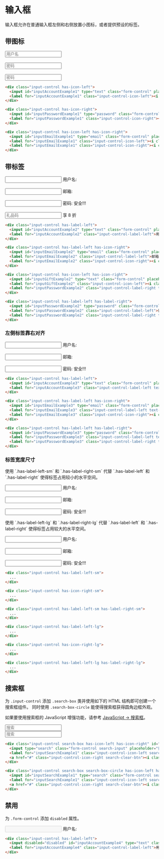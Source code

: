 # 输入框

输入框允许在普通输入框左侧和右侧放置小图标，或者提供预设的标签。

## 带图标

<div class="example">
  <div class="row">
    <div class="col-md-6">
      <div class="input-control has-icon-left">
        <input id="inputAccountExample1" type="text" class="form-control" placeholder="用户名">
        <label for="inputAccountExample1" class="input-control-icon-left"><i class="icon icon-user "></i></label>
      </div>
      <br />
      <div class="input-control has-icon-left has-icon-right">
        <input id="inputEmailExample1" type="email" class="form-control" placeholder="密码">
        <label for="inputEmailExample1" class="input-control-icon-left"><i class="icon icon-envelope "></i></label>
        <label for="inputEmailExample1" class="input-control-icon-right"><i class="icon icon-check"></i></label>
      </div>
      <br />
      <div class="input-control has-icon-right">
        <input id="inputPasswordExample1" type="password" class="form-control" placeholder="密码">
        <label for="inputPasswordExample1" class="input-control-icon-right"><i class="icon icon-key"></i></label>
      </div>
    </div>
  </div>
</div>

```html
<div class="input-control has-icon-left">
  <input id="inputAccountExample1" type="text" class="form-control" placeholder="用户名">
  <label for="inputAccountExample1" class="input-control-icon-left"><i class="icon icon-user "></i></label>
</div>
```

```html
<div class="input-control has-icon-right">
  <input id="inputPasswordExample1" type="password" class="form-control" placeholder="密码">
  <label for="inputPasswordExample1" class="input-control-icon-right"><i class="icon icon-key"></i></label>
</div>
```

```html
<div class="input-control has-icon-left has-icon-right">
  <input id="inputEmailExample1" type="email" class="form-control" placeholder="密码">
  <label for="inputEmailExample1" class="input-control-icon-left"><i class="icon icon-envelope "></i></label>
  <label for="inputEmailExample1" class="input-control-icon-right"><i class="icon icon-check"></i></label>
</div>
```

## 带标签

<div class="example">
  <div class="row">
    <div class="col-md-6">
      <div class="input-control has-label-left">
        <input id="inputAccountExample2" type="text" class="form-control" placeholder="">
        <label for="inputAccountExample2" class="input-control-label-left">用户名:</label>
      </div>
      <br />
      <div class="input-control has-label-left has-icon-right">
        <input id="inputEmailExample2" type="email" class="form-control" placeholder="">
        <label for="inputEmailExample2" class="input-control-label-left">邮箱:</label>
        <label for="inputEmailExample2" class="input-control-icon-right"><i class="icon icon-check"></i></label>
      </div>
      <br />
      <div class="input-control has-label-left has-label-right">
        <input id="inputPasswordExample2" type="password" class="form-control" placeholder="">
        <label for="inputPasswordExample2" class="input-control-label-left">密码:</label>
        <label for="inputPasswordExample2" class="input-control-label-right text-right text-success">安全!!!</label>
      </div>
      <br />
      <div class="input-control has-icon-left has-icon-right">
        <input id="inputGiftExample2" type="text" class="form-control" placeholder="礼品码">
        <label for="inputGiftExample2" class="input-control-icon-left"><i class="icon icon-gift"></i></label>
        <label for="inputPasswordExample2" class="input-control-label-right text-right text-red">享 8 折</label>
      </div>
    </div>
  </div>
</div>

```html
<div class="input-control has-label-left">
  <input id="inputAccountExample2" type="text" class="form-control" placeholder="">
  <label for="inputAccountExample2" class="input-control-label-left">用户名:</label>
</div>
```

```html
<div class="input-control has-label-left has-icon-right">
  <input id="inputEmailExample2" type="email" class="form-control" placeholder="">
  <label for="inputEmailExample2" class="input-control-label-left">邮箱:</label>
  <label for="inputEmailExample2" class="input-control-icon-right"><i class="icon icon-check"></i></label>
</div>
```

```html
<div class="input-control has-icon-left has-icon-right">
  <input id="inputGiftExample2" type="text" class="form-control" placeholder="礼品码">
  <label for="inputGiftExample2" class="input-control-icon-left"><i class="icon icon-gift"></i></label>
  <label for="inputPasswordExample2" class="input-control-label-right text-right text-red">享 8 折</label>
</div>
```

```html
<div class="input-control has-label-left has-label-right">
  <input id="inputPasswordExample2" type="password" class="form-control" placeholder="">
  <label for="inputPasswordExample2" class="input-control-label-left">密码:</label>
  <label for="inputPasswordExample2" class="input-control-label-right text-right text-success">安全!!!</label>
</div>
```

### 左侧标签靠右对齐

<div class="example">
  <div class="row">
    <div class="col-md-6">
      <div class="input-control has-label-left">
        <input id="inputAccountExample3" type="text" class="form-control" placeholder="">
        <label for="inputAccountExample3" class="input-control-label-left text-right">用户名:</label>
      </div>
      <br />
      <div class="input-control has-label-left has-icon-right">
        <input id="inputEmailExample3" type="email" class="form-control" placeholder="">
        <label for="inputEmailExample3" class="input-control-label-left text-right">邮箱:</label>
        <label for="inputEmailExample3" class="input-control-icon-right"><i class="icon icon-check"></i></label>
      </div>
      <br />
      <div class="input-control has-label-left has-label-right">
        <input id="inputPasswordExample3" type="password" class="form-control" placeholder="">
        <label for="inputPasswordExample3" class="input-control-label-left text-right">密码:</label>
        <label for="inputPasswordExample3" class="input-control-label-right text-right text-success">安全!!!</label>
      </div>
    </div>
  </div>
</div>

```html
<div class="input-control has-label-left">
  <input id="inputAccountExample3" type="text" class="form-control" placeholder="">
  <label for="inputAccountExample3" class="input-control-label-left text-right">用户名:</label>
</div>
```

```html
<div class="input-control has-label-left has-icon-right">
  <input id="inputEmailExample3" type="email" class="form-control" placeholder="">
  <label for="inputEmailExample3" class="input-control-label-left text-right">邮箱:</label>
  <label for="inputEmailExample3" class="input-control-icon-right"><i class="icon icon-check"></i></label>
</div>
```

```html
<div class="input-control has-label-left has-label-right">
  <input id="inputPasswordExample3" type="password" class="form-control" placeholder="">
  <label for="inputPasswordExample3" class="input-control-label-left text-right">密码:</label>
  <label for="inputPasswordExample3" class="input-control-label-right text-right text-success">安全!!!</label>
</div>
```

### 标签宽度尺寸

<div class="example">
  <div class="row">
    <div class="col-md-6">
      <p>使用 `.has-label-left-sm` 和 `.has-label-right-sm` 代替 `.has-label-left` 和 `.has-label-right` 使得标签占用较小的水平空间。</p>
      <div class="input-control has-label-left-sm">
        <input id="inputAccountExample4" type="text" class="form-control" placeholder="">
        <label for="inputAccountExample4" class="input-control-label-left text-right">用户名:</label>
      </div>
      <br />
      <div class="input-control has-label-left-sm has-icon-right-sm">
        <input id="inputEmailExample4" type="email" class="form-control" placeholder="">
        <label for="inputEmailExample4" class="input-control-label-left text-right">邮箱:</label>
        <label for="inputEmailExample4" class="input-control-icon-right"><i class="icon icon-check"></i></label>
      </div>
      <br />
      <div class="input-control has-label-left-sm has-label-right-sm">
        <input id="inputPasswordExample4" type="password" class="form-control" placeholder="">
        <label for="inputPasswordExample4" class="input-control-label-left text-right">密码:</label>
        <label for="inputPasswordExample4" class="input-control-label-right text-right text-success">安全!!!</label>
      </div>
    </div>
    <div class="col-md-6">
      <p>使用 `.has-label-left-lg` 和 `.has-label-right-lg` 代替 `.has-label-left` 和 `.has-label-right` 使得标签占用较大的水平空间。</p>
      <div class="input-control has-label-left-lg">
        <input id="inputAccountExample5" type="text" class="form-control" placeholder="">
        <label for="inputAccountExample5" class="input-control-label-left text-right">用户名:</label>
      </div>
      <br />
      <div class="input-control has-label-left-lg has-icon-right-lg">
        <input id="inputEmailExample5" type="email" class="form-control" placeholder="">
        <label for="inputEmailExample5" class="input-control-label-left text-right">邮箱:</label>
        <label for="inputEmailExample5" class="input-control-icon-right"><i class="icon icon-check"></i></label>
      </div>
      <br />
      <div class="input-control has-label-left-lg has-label-right-lg">
        <input id="inputPasswordExample5" type="password" class="form-control" placeholder="">
        <label for="inputPasswordExample5" class="input-control-label-left text-right">密码:</label>
        <label for="inputPasswordExample5" class="input-control-label-right text-right text-success">安全!!!</label>
      </div>
    </div>
  </div>
</div>

```html
<div class="input-control has-label-left-sm">
  ...
</div>
```

```html
<div class="input-control has-icon-right-sm">
  ...
</div>
```

```html
<div class="input-control has-label-left-sm has-label-right-sm">
  ...
</div>
```

```html
<div class="input-control has-label-left-lg">
  ...
</div>
```

```html
<div class="input-control has-icon-right-lg">
  ...
</div>
```

```html
<div class="input-control has-label-left-lg has-label-right-lg">
  ...
</div>
```

## 搜索框

为 `.input-control` 添加 `.search-box` 类并使用如下的 HTML 结构即可创建一个搜索框组件。
同时使用 `.search-box-circle` 能使得搜索框获得圆角边框外观。

如果要使用搜索框的 JavaScript 增强功能，请参考 [JavaScript -> 搜索框](#javascript/searchbox)。

<div class="example">
  <div class="row">
    <div class="col-md-6">
      <div class="input-control search-box has-icon-left has-icon-right" id="searchboxExample">
        <input id="inputSearchExample1" type="search" class="form-control search-input" placeholder="搜索">
        <label for="inputSearchExample1" class="input-control-icon-left search-icon"><i class="icon icon-search"></i></label>
        <a href="#" class="input-control-icon-right search-clear-btn"><i class="icon icon-remove"></i></a>
      </div>
    </div>
    <div class="col-md-6">
      <div class="input-control search-box search-box-circle has-icon-left has-icon-right" id="searchboxExample">
        <input id="inputSearchExample2" type="search" class="form-control search-input" placeholder="搜索">
        <label for="inputSearchExample2" class="input-control-icon-left search-icon"><i class="icon icon-search"></i></label>
        <a href="#" class="input-control-icon-right search-clear-btn"><i class="icon icon-remove"></i></a>
      </div>
    </div>
  </div>
</div>

```html
<div class="input-control search-box has-icon-left has-icon-right" id="searchboxExample">
  <input type="search" class="form-control search-input" placeholder="搜索">
  <label for="inputSearchExample1" class="input-control-icon-left search-icon"><i class="icon icon-search"></i></label>
  <a href="#" class="input-control-icon-right search-clear-btn"><i class="icon icon-remove"></i></a>
</div>
```


```html
<div class="input-control search-box search-box-circle has-icon-left has-icon-right" id="searchboxExample">
  <input id="inputSearchExample1" type="search" class="form-control search-input" placeholder="搜索">
  <label for="inputSearchExample1" class="input-control-icon-left search-icon"><i class="icon icon-search"></i></label>
  <a href="#" class="input-control-icon-right search-clear-btn"><i class="icon icon-remove"></i></a>
</div>
```

## 禁用

为 `.form-control` 添加 `disabled` 属性。

<div class="example">
  <div class="row">
    <div class="col-md-6">
      <div class="input-control has-label-left">
        <input disabled="disabled" id="inputAccountExample6" type="text" class="form-control" placeholder="">
        <label for="inputAccountExample6" class="input-control-label-left">用户名:</label>
      </div>
    </div>
  </div>
</div>

```html
<div class="input-control has-label-left">
  <input disabled="disabled" id="inputAccountExample4" type="text" class="form-control" placeholder="">
  <label for="inputAccountExample4" class="input-control-label-left">用户名:</label>
</div>
```
